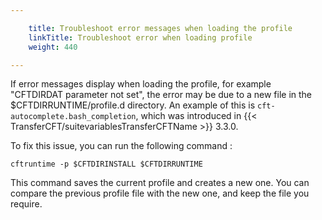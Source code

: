 ```yaml
---

    title: Troubleshoot error messages when loading the profile
    linkTitle: Troubleshoot error when loading profile
    weight: 440

---
```

If error messages display when loading the profile, for example "CFTDIRDAT parameter not set", the error may be due to a new file in the $CFTDIRRUNTIME/profile.d directory. An example of this is <span class="code">`cft-autocomplete.bash_completion`</span>, which was introduced in {{< TransferCFT/suitevariablesTransferCFTName  >}} 3.3.0.

To fix this issue, you can run the following command :

```
cftruntime -p $CFTDIRINSTALL $CFTDIRRUNTIME
```

This command saves the current profile and creates a new one. You can compare the previous profile file with the new one, and keep the file you require.
